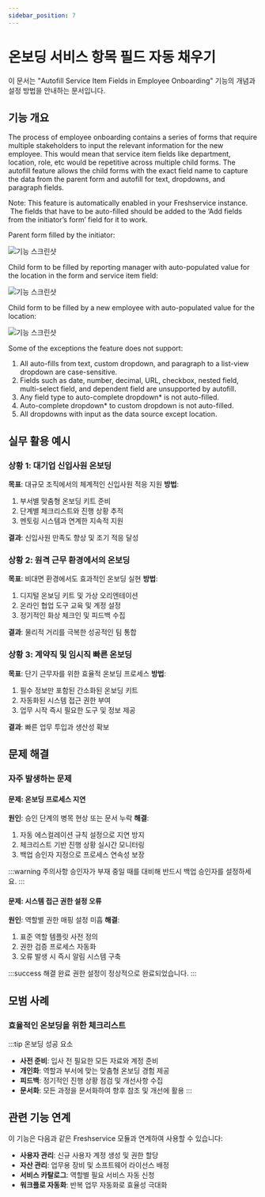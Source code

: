 ```yaml
---
sidebar_position: 7
---
```


# 온보딩 서비스 항목 필드 자동 채우기

<div className="subtitle">
  이 문서는 "Autofill Service Item Fields in Employee Onboarding" 기능의 개념과 설정 방법을 안내하는 문서입니다.
</div>

## 기능 개요

The process of employee onboarding contains a series of forms that require multiple stakeholders to input the relevant information for the new employee. This would mean that service item fields like department, location, role, etc would be repetitive across multiple child forms. The autofill feature allows the child forms with the exact field name to capture the data from the parent form and autofill for text, dropdowns, and paragraph fields.

Note: This feature is automatically enabled in your Freshservice instance.  The fields that have to be auto-filled should be added to the ‘Add fields from the initiator’s form’ field for it to work. 

Parent form filled by the initiator:

![기능 스크린샷](https://s3.amazonaws.com/cdn.freshdesk.com/data/helpdesk/attachments/production/50004347852/original/2XMj4wlQWNfgIsj6BgRNDRgZtgVTe54Qrw.png?1639556256)

Child form to be filled by reporting manager with auto-populated value for the location in the form and service item field:

![기능 스크린샷](https://s3.amazonaws.com/cdn.freshdesk.com/data/helpdesk/attachments/production/50004348005/original/62Wh9g8WUWZHv0_4GZU7IEyz3yDH3Cu_fQ.png?1639557366)

Child form to be filled by a new employee with auto-populated value for the location:

![기능 스크린샷](https://s3.amazonaws.com/cdn.freshdesk.com/data/helpdesk/attachments/production/50004348122/original/Zf_WODerhRzaajRDNgEYvjQQd-eHAwznWg.png?1639558265)

Some of the exceptions the feature does not support:

1. All auto-fills from text, custom dropdown, and paragraph to a list-view dropdown are case-sensitive.
2. Fields such as date, number, decimal, URL, checkbox, nested field, multi-select field, and dependent field are unsupported by autofill.
3. Any field type to auto-complete dropdown* is not auto-filled.
4. Auto-complete dropdown* to custom dropdown is not auto-filled.
5. All dropdowns with input as the data source except location.

## 실무 활용 예시

### 상황 1: 대기업 신입사원 온보딩
**목표**: 대규모 조직에서의 체계적인 신입사원 적응 지원
**방법**: 
1. 부서별 맞춤형 온보딩 키트 준비
2. 단계별 체크리스트와 진행 상황 추적
3. 멘토링 시스템과 연계한 지속적 지원

**결과**: 신입사원 만족도 향상 및 조기 적응 달성

### 상황 2: 원격 근무 환경에서의 온보딩
**목표**: 비대면 환경에서도 효과적인 온보딩 실현
**방법**:
1. 디지털 온보딩 키트 및 가상 오리엔테이션
2. 온라인 협업 도구 교육 및 계정 설정
3. 정기적인 화상 체크인 및 피드백 수집

**결과**: 물리적 거리를 극복한 성공적인 팀 통합

### 상황 3: 계약직 및 임시직 빠른 온보딩
**목표**: 단기 근무자를 위한 효율적 온보딩 프로세스
**방법**:
1. 필수 정보만 포함된 간소화된 온보딩 키트
2. 자동화된 시스템 접근 권한 부여
3. 업무 시작 즉시 필요한 도구 및 정보 제공

**결과**: 빠른 업무 투입과 생산성 확보

## 문제 해결

### 자주 발생하는 문제

#### 문제: 온보딩 프로세스 지연
**원인**: 승인 단계의 병목 현상 또는 문서 누락
**해결**: 
1. 자동 에스컬레이션 규칙 설정으로 지연 방지
2. 체크리스트 기반 진행 상황 실시간 모니터링
3. 백업 승인자 지정으로 프로세스 연속성 보장

:::warning 주의사항
승인자가 부재 중일 때를 대비해 반드시 백업 승인자를 설정하세요.
:::

#### 문제: 시스템 접근 권한 설정 오류
**원인**: 역할별 권한 매핑 설정 미흡
**해결**:
1. 표준 역할 템플릿 사전 정의
2. 권한 검증 프로세스 자동화
3. 오류 발생 시 즉시 알림 시스템 구축

:::success 해결 완료
권한 설정이 정상적으로 완료되었습니다.
:::

## 모범 사례

### 효율적인 온보딩을 위한 체크리스트

:::tip 온보딩 성공 요소
- **사전 준비**: 입사 전 필요한 모든 자료와 계정 준비
- **개인화**: 역할과 부서에 맞는 맞춤형 온보딩 경험 제공
- **피드백**: 정기적인 진행 상황 점검 및 개선사항 수집
- **문서화**: 모든 과정을 문서화하여 향후 참조 및 개선에 활용
:::

## 관련 기능 연계

이 기능은 다음과 같은 Freshservice 모듈과 연계하여 사용할 수 있습니다:

- **사용자 관리**: 신규 사용자 계정 생성 및 권한 할당
- **자산 관리**: 업무용 장비 및 소프트웨어 라이선스 배정
- **서비스 카탈로그**: 역할별 필요 서비스 자동 신청
- **워크플로 자동화**: 반복 업무 자동화로 효율성 극대화
